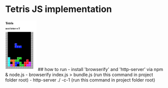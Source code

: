 # Tetris JS implementation
<img src="./tetrisJsScreenshot2.png" alt="screenshot" width="100"/>
## how to run
- install 'browserify' and 'http-server' via npm & node.js
- browserify index.js > bundle.js (run this command in project folder root)
- http-server ./ -c-1 (run this command in project folder root)

